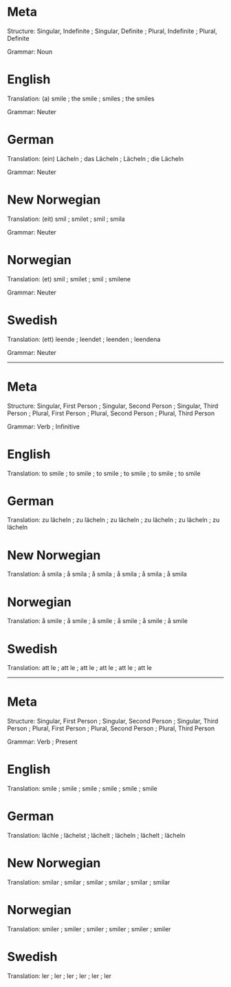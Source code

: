 Meta
====

Structure: Singular, Indefinite ; Singular, Definite ; Plural, Indefinite ; Plural, Definite

Grammar:   Noun



English
=======

Translation: (a) smile ; the smile ; smiles ; the smiles

Grammar:     Neuter



German
======

Translation: (ein) Lächeln ; das Lächeln ; Lächeln ; die Lächeln

Grammar:     Neuter



New Norwegian
=============

Translation: (eit) smil ; smilet ; smil ; smila

Grammar:     Neuter



Norwegian
=========

Translation: (et) smil ; smilet ; smil ; smilene

Grammar:     Neuter



Swedish
=======

Translation: (ett) leende ; leendet ; leenden ; leendena

Grammar:     Neuter



--------------------------------------------------------------------------------

Meta
====

Structure: Singular, First Person ; Singular, Second Person ; Singular, Third Person ;
           Plural, First Person   ; Plural, Second Person   ; Plural, Third Person

Grammar:   Verb ; Infinitive



English
=======

Translation: to smile ; to smile ; to smile ;
             to smile ; to smile ; to smile



German
======

Translation: zu lächeln ; zu lächeln ; zu lächeln ;
             zu lächeln ; zu lächeln ; zu lächeln



New Norwegian
=============

Translation: å smila ; å smila ; å smila ;
             å smila ; å smila ; å smila



Norwegian
=========

Translation: å smile ; å smile ; å smile ;
             å smile ; å smile ; å smile



Swedish
=======

Translation: att le ; att le ; att le ;
             att le ; att le ; att le



--------------------------------------------------------------------------------

Meta
====

Structure: Singular, First Person ; Singular, Second Person ; Singular, Third Person ;
           Plural, First Person   ; Plural, Second Person   ; Plural, Third Person

Grammar:   Verb ; Present



English
=======

Translation: smile ; smile ; smile ;
             smile ; smile ; smile



German
======

Translation: lächle  ; lächelst ; lächelt ;
             lächeln ; lächelt  ; lächeln



New Norwegian
=============

Translation: smilar ; smilar ; smilar ;
             smilar ; smilar ; smilar



Norwegian
=========

Translation: smiler ; smiler ; smiler ;
             smiler ; smiler ; smiler



Swedish
=======

Translation: ler ; ler ; ler ;
             ler ; ler ; ler
